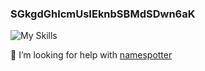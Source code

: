 ### SGkgdGhlcmUsIEknbSBMdSDwn6aK

![My Skills](https://skillicons.dev/icons?i=py,js,nim,bash,linux,github)

🤔 I’m looking for help with [namespotter](https://github.com/simplylu/namespotter)
